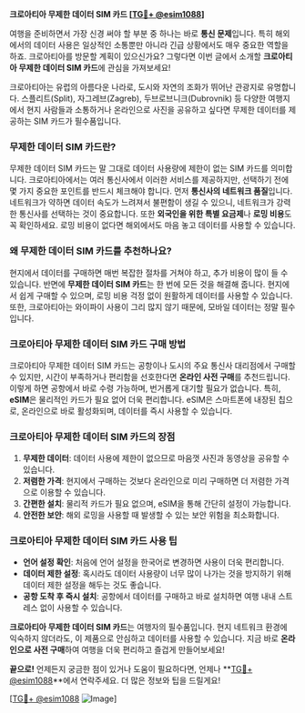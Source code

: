 **크로아티아 무제한 데이터 SIM 카드 [[TG💪+ @esim1088](https://t.me/s/esim1088)]**

여행을 준비하면서 가장 신경 써야 할 부분 중 하나는 바로 **통신 문제**입니다. 특히 해외에서의 데이터 사용은 일상적인 소통뿐만 아니라 긴급 상황에서도 매우 중요한 역할을 하죠. 크로아티아를 방문할 계획이 있으신가요? 그렇다면 이번 글에서 소개할 **크로아티아 무제한 데이터 SIM 카드**에 관심을 가져보세요!

크로아티아는 유럽의 아름다운 나라로, 도시와 자연의 조화가 뛰어난 관광지로 유명합니다. 스플리트(Split), 자그레브(Zagreb), 두브로브니크(Dubrovnik) 등 다양한 여행지에서 현지 사람들과 소통하거나 온라인으로 사진을 공유하고 싶다면 무제한 데이터를 제공하는 SIM 카드가 필수품입니다.

### **무제한 데이터 SIM 카드란?**
무제한 데이터 SIM 카드는 말 그대로 데이터 사용량에 제한이 없는 SIM 카드를 의미합니다. 크로아티아에서는 여러 통신사에서 이러한 서비스를 제공하지만, 선택하기 전에 몇 가지 중요한 포인트를 반드시 체크해야 합니다. 먼저 **통신사의 네트워크 품질**입니다. 네트워크가 약하면 데이터 속도가 느려져서 불편함이 생길 수 있으니, 네트워크가 강력한 통신사를 선택하는 것이 중요합니다. 또한 **외국인을 위한 특별 요금제**나 **로밍 비용**도 꼭 확인하세요. 로밍 비용이 없다면 해외에서도 마음 놓고 데이터를 사용할 수 있습니다.

### **왜 무제한 데이터 SIM 카드를 추천하나요?**
현지에서 데이터를 구매하면 매번 복잡한 절차를 거쳐야 하고, 추가 비용이 많이 들 수 있습니다. 반면에 **무제한 데이터 SIM 카드**는 한 번에 모든 것을 해결해 줍니다. 현지에서 쉽게 구매할 수 있으며, 로밍 비용 걱정 없이 원활하게 데이터를 사용할 수 있습니다. 또한, 크로아티아는 와이파이 사용이 그리 많지 않기 때문에, 모바일 데이터는 정말 필수입니다.

### **크로아티아 무제한 데이터 SIM 카드 구매 방법**
크로아티아 무제한 데이터 SIM 카드는 공항이나 도시의 주요 통신사 대리점에서 구매할 수 있지만, 시간이 부족하거나 편리함을 선호한다면 **온라인 사전 구매**를 추천드립니다. 이렇게 하면 공항에서 바로 수령 가능하며, 번거롭게 대기할 필요가 없습니다. 특히, **eSIM**은 물리적인 카드가 필요 없어 더욱 편리합니다. eSIM은 스마트폰에 내장된 칩으로, 온라인으로 바로 활성화되며, 데이터를 즉시 사용할 수 있습니다.

### **크로아티아 무제한 데이터 SIM 카드의 장점**
1. **무제한 데이터**: 데이터 사용에 제한이 없으므로 마음껏 사진과 동영상을 공유할 수 있습니다.
2. **저렴한 가격**: 현지에서 구매하는 것보다 온라인으로 미리 구매하면 더 저렴한 가격으로 이용할 수 있습니다.
3. **간편한 설치**: 물리적 카드가 필요 없으며, eSIM을 통해 간단히 설정이 가능합니다.
4. **안전한 보안**: 해외 로밍을 사용할 때 발생할 수 있는 보안 위험을 최소화합니다.

### **크로아티아 무제한 데이터 SIM 카드 사용 팁**
- **언어 설정 확인**: 처음에 언어 설정을 한국어로 변경하면 사용이 더욱 편리합니다.
- **데이터 제한 설정**: 혹시라도 데이터 사용량이 너무 많이 나가는 것을 방지하기 위해 데이터 제한 설정을 해두는 것도 좋습니다.
- **공항 도착 후 즉시 설치**: 공항에서 데이터를 구매하고 바로 설치하면 여행 내내 스트레스 없이 사용할 수 있습니다.

**크로아티아 무제한 데이터 SIM 카드**는 여행자의 필수품입니다. 현지 네트워크 환경에 익숙하지 않더라도, 이 제품으로 안심하고 데이터를 사용할 수 있습니다. 지금 바로 **온라인으로 사전 구매**하여 여행을 더욱 편리하고 즐겁게 만들어보세요!

**끝으로!** 언제든지 궁금한 점이 있거나 도움이 필요하다면, 언제나 **[TG💪+ @esim1088](https://t.me/s/esim1088)**에서 연락주세요. 더 많은 정보와 팁을 드릴게요!

[[TG💪+ @esim1088](https://t.me/s/esim1088) ![Image](https://i.postimg.cc/Y0z9fWf4/image.png)]
